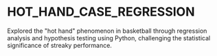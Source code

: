 # HOT_HAND_CASE_REGRESSION
Explored the "hot hand" phenomenon in basketball through regression analysis and hypothesis testing using Python, challenging the statistical significance of streaky performance.
